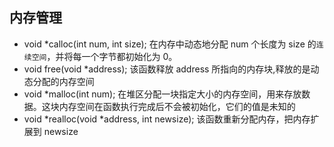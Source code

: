 ## 内存管理

- void *calloc(int num, int size);
  在内存中动态地分配 num 个长度为 size 的`连续空间`，并将每一个字节都初始化为 0。
- void free(void *address);
  该函数释放 address 所指向的内存块,释放的是动态分配的内存空间
-  void *malloc(int num);
  在堆区分配一块指定大小的内存空间，用来存放数据。这块内存空间在函数执行完成后不会被初始化，它们的值是未知的
- void *realloc(void *address, int newsize);
  该函数重新分配内存，把内存扩展到 newsize
